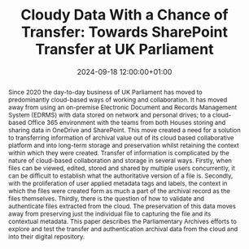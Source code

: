 ---
abstract: 'Since 2020 the day-to-day business of UK Parliament has moved to predominantly
  cloud-based ways of working and collaboration. It has moved away from using an on-premise
  Electronic Document and Records Management System (EDRMS) with data stored on network
  and personal drives; to a cloud-based Office 365 environment with the teams from
  both Houses storing and sharing data in OneDrive and SharePoint. This move created
  a need for a solution to transferring information of archival value out of its cloud
  based collaborative platform and into long-term storage and preservation whilst
  retaining the context within which they were created.

  Transfer of information is complicated by the nature of cloud-based collaboration
  and storage in several ways. Firstly, when files can be viewed, edited, stored and
  shared by multiple users concurrently, it can be difficult to establish what the
  authoritative version of a file is. Secondly, with the proliferation of user applied
  metadata tags and labels, the context in which the files were created form as much
  a part of the archival record as the files themselves. Thirdly, there is the question
  of how to validate and authenticate files extracted from the cloud.

  The preservation of this data moves away from preserving just the individual file
  to capturing the file and its contextual metadata. This paper describes the Parliamentary
  Archives efforts to explore and test the transfer and authentication archival data
  from the cloud and into their digital repository.'
creators:
- Emily Chen
date: 2024-09-18 12:00:00+01:00
document_url: https://doi.org/10.21428/5676bf2d.d7c827b0
grand_parent: iPRES
institutions: []
keywords:
- approaches to preservation
- from document to data
landing_page_url: https://ipres2024.pubpub.org/pub/d18g1vbe/
language: eng
layout: publication
license: Creative Commons Attribution 4.0 (CC-BY-4.0)
notes_url: https://docs.google.com/document/d/1FD-lIrViKGWNpBR8inlhbkoudzx4OqY7IM5C7anGIn0/edit#heading=h.aar4tupij1po
parent: iPRES 2024
publication_type: paper
size: null
slides_url: ''
source_name: iPRES
stream_url: https://www.archief.vlaanderen.be/archief/records/dossiers/5acb210228ce4315ae650812d056a482329eb83ed2dc42398a51505dc153be81/documents/3c201d717da7420295f0ae90d0b0b1e9787aeff96d2548fb8552074190b13848
title: 'Cloudy Data With a Chance of Transfer: Towards SharePoint Transfer at UK Parliament'
year: 2024
---
